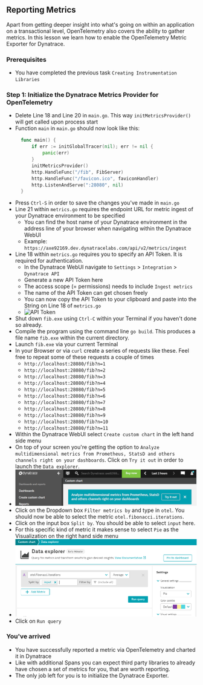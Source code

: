 ## Reporting Metrics
Apart from getting deeper insight into what's going on within an application on a transactional level, OpenTelemetry also covers the ability to gather metrics.
In this lesson we learn how to enable the OpenTelemetry Metric Exporter for Dynatrace.

### Prerequisites
- You have completed the previous task `Creating Instrumentation Libraries`

### Step 1: Initialize the Dynatrace Metrics Provider for OpenTelemetry
- Delete Line 18 and Line 20 in `main.go`. This way `initMetricsProvider()` will get called upon process start
- Function `main` in `main.go` should now look like this:
  ```go
    func main() {
        if err := initGlobalTracer(nil); err != nil {
            panic(err)
        }
        initMetricsProvider()
        http.HandleFunc("/fib", FibServer)
        http.HandleFunc("/favicon.ico", faviconHandler)
        http.ListenAndServe(":28080", nil)
    }
  ```
- Press `Ctrl-S` in order to save the changes you've made in `main.go`
- Line 21 within `metrics.go` requires the endpoint URL for metric ingest of your Dynatrace environment to be specified
    - You can find the host name of your Dynatrace environment in the address line of your browser when navigating within the Dynatrace WebUI
    - Example: `https://axe92169.dev.dynatracelabs.com/api/v2/metrics/ingest`
- Line 18 within `metrics.go` requires you to specify an API Token. It is required for authentication.
    - In the Dynatrace WebUI navigate to `Settings` > `Integration` > `Dynatrace API`
    - Generate a new API Token here
    - The access scope (= permissions) needs to include `Ingest metrics`
    - The name of the API Token can get chosen freely
    - You can now copy the API Token to your clipboard and paste into the String on Line 18 of `metrics.go`
    - ![API Token](../../assets/images/api_token.png)
- Shut down `fib.exe` using `Ctrl-C` within your Terminal if you haven't done so already.
- Compile the program using the command line `go build`. This produces a file name `fib.exe` within the current directory.
- Launch `fib.exe` via your current Terminal
- In your Browser or via `curl` create a series of requests like these. Feel free to repeat some of these requests a couple of times
  - `http://localhost:28080/fib?n=1`
  - `http://localhost:28080/fib?n=2`
  - `http://localhost:28080/fib?n=3`
  - `http://localhost:28080/fib?n=4`
  - `http://localhost:28080/fib?n=5`
  - `http://localhost:28080/fib?n=6`
  - `http://localhost:28080/fib?n=7`
  - `http://localhost:28080/fib?n=8`
  - `http://localhost:28080/fib?n=9`
  - `http://localhost:28080/fib?n=10`
  - `http://localhost:28080/fib?n=11`
- Within the Dynatrace WebUI select `Create custom chart` in the left hand side menu
- On top of your screen you're getting the option to `Analyze multidimensional metrics from Prometheus, StatsD and others channels right on your dashboards`. Click on `Try it out` in order to launch the `Data explorer`.
- ![Custom Chart](../../../assets/images/custom_chart.png)
- Click on the Dropdown box `Filter metrics by` and type in `otel`. You should now be able to select the metric `otel.fibonacci.iterations`.
- Click on the input box `Split by`. You should be able to select `input` here.
- For this specific kind of metric it makes sense to select `Pie` as the Visualization on the right hand side menu
- ![Data Explorer](../../../assets/images/data_explorer.png)
- Click on `Run query`

### You've arrived
- You have successfully reported a metric via OpenTelemetry and charted it in Dynatrace
- Like with additional Spans you can expect third party libraries to already have chosen a set of metrics for you, that are worth reporting.
- The only job left for you is to initialize the Dynatrace Exporter.
